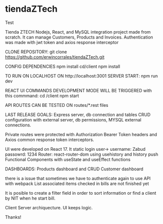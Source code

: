 # tiendaZTech
Test

Tienda ZTECH
Nodejs, React, and MySQL integration project made from scratch. It can manage Customers, Products and Invoices. Authentication was made with jwt token and axios response interceptor

CLONE REPOSITORY:
git clone https://github.com/erwincorrales/tiendaZTech.git


CONFIG DEPENDENCIES
npm install
cd/client npm install

TO RUN ON LOCALHOST ON http://localhost:3001
SERVER START: npm run dev 


REACT UI COMMANDS
DEVELOPMENT MODE WILL BE TRIGGERED with this commmand:
cd /client   npm start


API ROUTES CAN BE TESTED ON 
routes/*.rest files


LAST RELEASE GOALS:
Express server, db connection and tables CRUD configuration with external server, db permissions, MYSQL external connections.

Private routes were protected with Authorization Bearer Token headers and Axios common response token interceptors.

UI were developed on React 17.
It static login user-> username: Zabud  passowrd: 1234
Router: react-router-dom using usehistory and history push
Functional Components with useState and useEffect functions

DASHBOARDS:
Products dashboard and CRUD
Customer dashboard


there is a issue that sometimes we have to authenticate again to use API with webpack
List associated items checked in bills are not finished yet

It is posible to create a filter field in order to sort information or find a client by NIT when he start bill.

Client Server archiquecture. UI keeps logic.

Thanks!



